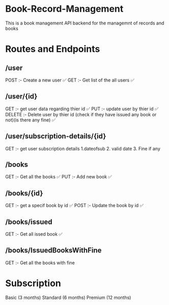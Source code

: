 # Book-Record-Management

This is a book management API backend for the managemnt of records and books

# Routes and Endpoints

## /user
POST :- Create a new user ✅
GET :- Get list of the all users ✅ 

## /user/{id}
GET :- get user data regarding thier id ✅
PUT :- update user by thier id ✅
DELETE :- Delete user by thier id (check if they have issued any book or not)(is there any fine) ✅

## /user/subscription-details/{id}
GET :- get user subscription details 
1.dateofsub
2. valid date
3. Fine if any

## /books
GET :- Get all the books ✅
PUT :- Add new book ✅

## /books/{id}
GET :- get a specif book by id ✅
POST :- Update the book by id ✅

## /books/issued
GET :- Get all issed book ✅

## /books/IssuedBooksWithFine
GET :- Get all the books with fine

# Subscription 
Basic (3 months)
Standard (6 months)
Premium (12 months)